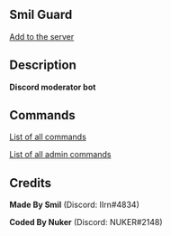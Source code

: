 ## Smil Guard
 
 [Add to the server](https://discord.com/oauth2/authorize?client_id=847471261466099722&permissions=8&scope=bot)
 
## Description

**Discord moderator bot**

## Commands

[List of all commands](commands)

[List of all admin commands](admin-commands)

## Credits

**Made By Smil** (Discord: IIrn#4834)

**Coded By Nuker** (Discord: NUKER#2148)
